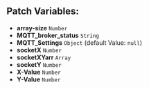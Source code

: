 ## Patch Variables:

* __array-size__ ```Number```
* __MQTT_broker_status__ ```String```
* __MQTT_Settings__ ```Object``` (default Value: `null`)
* __socketX__ ```Number```
* __socketXYarr__ ```Array```
* __socketY__ ```Number```
* __X-Value__ ```Number```
* __Y-Value__ ```Number```

